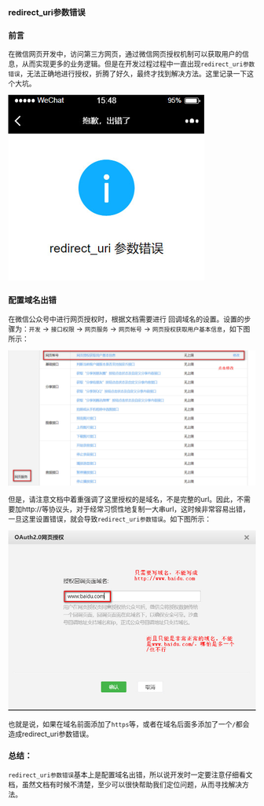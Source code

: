 ### redirect_uri参数错误

### 前言
在微信网页开发中，访问第三方网页，通过微信网页授权机制可以获取用户的信息，从而实现更多的业务逻辑。但是在开发过程过程中一直出现`redirect_uri参数错误`，无法正确地进行授权，折腾了好久，最终才找到解决方法。这里记录一下这个大坑。

![wechat](/assets/wechat/wechat01.jpg)


### 配置域名出错

在微信公众号中进行网页授权时，根据文档需要进行
回调域名的设置。设置的步骤为：`开发` -> `接口权限` -> `网页服务` -> `网页帐号` -> `网页授权获取用户基本信息`，如下图所示：

![wechat](/assets/wechat/wechat02.jpg)

但是，请注意文档中着重强调了这里授权的是域名，不是完整的url。因此，不需要加http://等协议头，对于经常习惯性地复制一大串url，这时候非常容易出错，一旦这里设置错误，就会导致`redirect_uri参数错误`。如下图所示：

![wechat](/assets/wechat/wechat03.jpg)

也就是说，如果在域名前面添加了`https`等，或者在域名后面多添加了一个`/`都会造成redirect_uri参数错误。

### 总结：
`redirect_uri参数错误`基本上是配置域名出错，所以说开发时一定要注意仔细看文档，虽然文档有时候不清楚，至少可以很快帮助我们定位问题，从而寻找解决方法。
